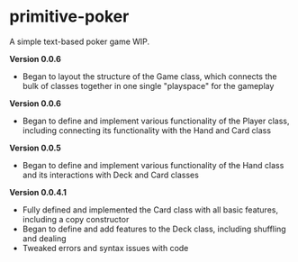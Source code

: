 # primitive-poker
A simple text-based poker game WIP.

**Version 0.0.6**

- Began to layout the structure of the Game class, which connects the bulk of classes together in one single 
   "playspace" for the gameplay

**Version 0.0.6**

- Began to define and implement various functionality of the Player class, including connecting its functionality with
   the Hand and Card class

**Version 0.0.5**
- Began to define and implement various functionality of the Hand
   class and its interactions with Deck and Card classes


**Version 0.0.4.1**
- Fully defined and implemented the Card class with all basic features, including a copy constructor
- Began to define and add features to the Deck class, including shuffling and dealing
- Tweaked errors and syntax issues with code
